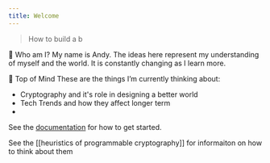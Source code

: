 ```yaml
---
title: Welcome
---
```


> How to build a b

👋 Who am I?
My name is Andy. The ideas here represent my understanding of myself and the world. It is constantly changing as I learn more.

🧠 Top of Mind
These are the things I’m currently thinking about:
- Cryptography and it's role in designing a better world
- Tech Trends and how they affect longer term
- 



See the [documentation](https://quartz.jzhao.xyz) for how to get started.

See the [[heuristics of programmable cryptography]] for informaiton on how to think about them
